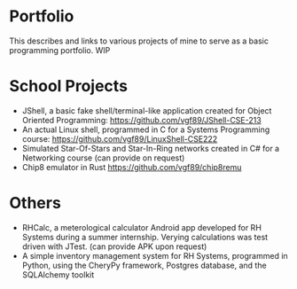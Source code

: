 # Portfolio
This describes and links to various projects of mine to serve as a basic programming portfolio. WIP

# School Projects
* JShell, a basic fake shell/terminal-like application created for Object Oriented Programming: https://github.com/vgf89/JShell-CSE-213
* An actual Linux shell, programmed in C for a Systems Programming course: https://github.com/vgf89/LinuxShell-CSE222
* Simulated Star-Of-Stars and Star-In-Ring networks created in C# for a Networking course (can provide on request)
* Chip8 emulator in Rust
https://github.com/vgf89/chip8remu

# Others
* RHCalc, a meterological calculator Android app developed for RH Systems during a summer internship. Verying calculations was test driven with JTest. (can provide APK upon request)
* A simple inventory management system for RH Systems, programmed in Python, using the CheryPy framework, Postgres database, and the SQLAlchemy toolkit
